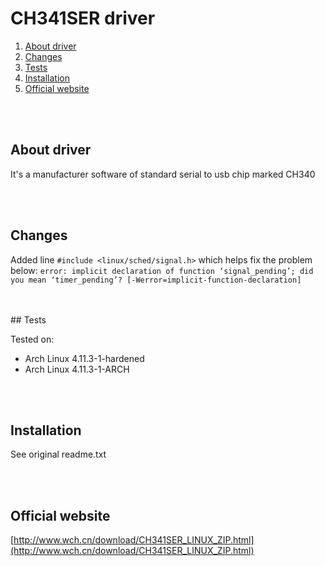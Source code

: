 # CH341SER driver

1. [About driver](#about-driver)  
2. [Changes](#changes)  
3. [Tests](#tests)  
4. [Installation](#installation)  
5. [Official website](#official-website)  

<br/>
<br/>

## About driver

It's a manufacturer software of standard serial to usb chip marked CH340

<br/>
<br/>

## Changes

Added line 
`#include <linux/sched/signal.h>`
which helps fix the problem below:
`error: implicit declaration of function ‘signal_pending’; did you mean ‘timer_pending’? [-Werror=implicit-function-declaration]`

<br/>
<br/>
## Tests

Tested on:
* Arch Linux 4.11.3-1-hardened
* Arch Linux 4.11.3-1-ARCH

<br/>
<br/>

## Installation

See original readme.txt

<br/>
<br/>

## Official website

[http://www.wch.cn/download/CH341SER_LINUX_ZIP.html](http://www.wch.cn/download/CH341SER_LINUX_ZIP.html)


